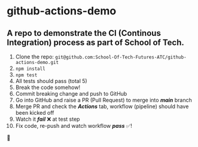 # github-actions-demo
## A repo to demonstrate the CI (Continous Integration) process as part of School of Tech.

1. Clone the repo: ```git@github.com:School-Of-Tech-Futures-ATC/github-actions-demo.git```
2. ```npm install```
3. ```npm test```
4. All tests should pass (total 5)
5. Break the code somehow!
6. Commit breaking change and push to GitHub
7. Go into GitHub and raise a PR (Pull Request) to merge into ***main*** branch
8. Merge PR and check the ***Actions*** tab, workflow (pipeline) should have been kicked off
9. Watch it ***fail*** ❌ at test step
10. Fix code, re-push and watch workflow ***pass*** ✅!

🎉
